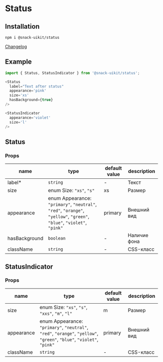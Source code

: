 # Status

## Installation
`npm i @snack-uikit/status`

[Changelog](./CHANGELOG.md)

## Example

```typescript jsx
import { Status, StatusIndicator } from '@snack-uikit/status';

<Status 
  label="Text after status"
  appearance='pink'
  size='xs'
  hasBackground={true}
/>

<StatusIndicator
  appearance='violet'
  size='l'
/>
```

[//]: DOCUMENTATION_SECTION_START
[//]: THIS_SECTION_IS_AUTOGENERATED_PLEASE_DONT_EDIT_IT
## Status
### Props
| name | type | default value | description |
|------|------|---------------|-------------|
| label* | `string` | - | Текст |
| size | enum Size: `"xs"`, `"s"` | xs | Размер |
| appearance | enum Appearance: `"primary"`, `"neutral"`, `"red"`, `"orange"`, `"yellow"`, `"green"`, `"blue"`, `"violet"`, `"pink"` | primary | Внешний вид |
| hasBackground | `boolean` | - | Наличие фона |
| className | `string` | - | CSS-класс |
## StatusIndicator
### Props
| name | type | default value | description |
|------|------|---------------|-------------|
| size | enum Size: `"xs"`, `"s"`, `"xxs"`, `"m"`, `"l"` | m | Размер |
| appearance | enum Appearance: `"primary"`, `"neutral"`, `"red"`, `"orange"`, `"yellow"`, `"green"`, `"blue"`, `"violet"`, `"pink"` | primary | Внешний вид |
| className | `string` | - | CSS-класс |


[//]: DOCUMENTATION_SECTION_END
